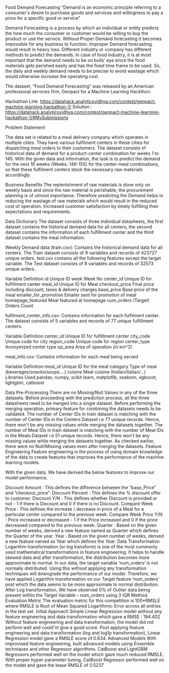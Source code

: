 

Food Demand Forecasting
“Demand is an economic principle referring to a consumer's desire to purchase goods and services and willingness to pay a price for a specific good or service”

Demand Forecasting is a process by which an individual or entity predicts the how much the consumer or customer would be willing to buy the product or use the service. Without Proper Demand forecasting it becomes impossible for any business to function. Improper Demand forecasting. would result in heavy loss. Different industry or company has different methods to predict the demands. In case of food industry, it is at most important that the demand needs to be on bulls’ eye since the food materials gets perished easily and has the fixed time frame to be used. So, the daily and weekly demand needs to be precise to avoid wastage which would otherwise increase the operating cost.

The dataset, “Food Demand Forecasting” was released by an American professional services firm, Genpact for a Machine Learning Hackthon.

Hackathon Link: https://datahack.analyticsvidhya.com/contest/genpact-machine-learning-hackathon-1/
Solution : https://datahack.analyticsvidhya.com/contest/genpact-machine-learning-hackathon-1/#MySubmissions

Problem Statement

The data set is related to a meal delivery company which operates in multiple cities. They have various fulfilment centers in these cities for dispatching meal orders to their customers.
The dataset consists of historical data of demand for a product-center combination for weeks 1 to 145.
With the given data and information, the task is to predict the demand for the next 10 weeks (Weeks: 146-155) for the center-meal combinations, so that these fulfilment centers stock the necessary raw materials accordingly.

Business Benefits
The replenishment of raw materials is done only on weekly basis and since the raw material is perishable, the procurement planning is of utmost importance.
Therefore predicting the Demand helps in reducing the wastage of raw materials which would result in the reduced cost of operation. Increased customer satisfaction by timely fulfilling their expectations and requirements.

Data Dictionary
The dataset consists of three individual datasheets, the first dataset contains the historical demand data for all centers, the second dataset contains the information of each fulfillment center and the third dataset contains the meal information.

Weekly Demand data (train.csv):
Contains the historical demand data for all centers. The Train dataset consists of 9 variables and records of 423727 unique orders. test.csv contains all the following features except the target variable. The Test dataset consists of 8 variables and records of 32573 unique orders.

Variable	Definition
id	Unique ID
week	Week No
center_id	Unique ID for fulfillment center
meal_id	Unique ID for Meal
checkout_price	Final price including discount, taxes & delivery charges
base_price	Base price of the meal
emailer_for_promotion	Emailer sent for promotion of meal
homepage_featured	Meal featured at homepage
num_orders	(Target) Orders Count

fulfilment_center_info.csv:
Contains information for each fulfilment center. The dataset consists of 5 variables and records of 77 unique fulfillment centers.

Variable	Definition
center_id	Unique ID for fulfillment center
city_code	Unique code for city
region_code	Unique code for region
center_type	Anonymized center type
op_area	Area of operation (in km^2)

meal_info.csv:
Contains information for each meal being served

Variable	Definition
meal_id	Unique ID for the meal
category	Type of meal (beverages/snacks/soups….)
cuisine	Meal cuisine (Indian/Italian/…)
Libraries Used
pandas, numpy, scikit learn, matplotlib, seaborn, xgboost, lightgbm, catboost

Data Pre-Processing
There are no Missing/Null Values in any of the three datasets.
Before proceeding with the prediction process, all the three datasheets need to be merged into a single dataset. Before performing the merging operation, primary feature for combining the datasets needs to be validated.
The number of Center IDs in train dataset is matching with the number of Center IDs in the Centers Dataset i.e 77 unique records. Hence, there won't be any missing values while merging the datasets together.
The number of Meal IDs in train dataset is matching with the number of Meal IDs in the Meals Dataset i.e 51 unique records. Hence, there won't be any missing values while merging the datasets together.
As checked earlier, there were no Null/Missing values even after merging the datasets.
Feature Engineering
Feature engineering is the process of using domain knowledge of the data to create features that improves the performance of the machine learning models.

With the given data, We have derived the below features to improve our model performance.

Discount Amount : This defines the difference between the “base_Price” and “checkout_price”.
Discount Percent : This defines the % discount offer to customer.
Discount Y/N : This defines whether Discount is provided or not - 1 if there is Discount and 0 if there is no Discount.
Compare Week Price : This defines the increase / decrease in price of a Meal for a particular center compared to the previous week.
Compare Week Price Y/N : Price increased or decreased - 1 if the Price increased and 0 if the price decreased compared to the previous week.
Quarter : Based on the given number of weeks, derived a new feature named as Quarter which defines the Quarter of the year.
Year : Based on the given number of weeks, derived a new feature named as Year which defines the Year.
Data Transformation
Logarithm transformation (or log transform) is one of the most commonly used mathematical transformations in feature engineering. It helps to handle skewed data and after transformation, the distribution becomes more approximate to normal.
In our data, the target variable ‘num_orders’ is not normally distributed. Using this without applying any transformation techniques will downgrade the performance of our model.
Therefore, we have applied Logarithm transformation on our Target feature ‘num_orders’ post which the data seems to be more approximate to normal distribution.
After Log transformation, We have observed 0% of Outlier data being present within the Target Variable – num_orders using 3 IQR Method.
Evaluation Metric
The evaluation metric for this competition is 100*RMSLE where RMSLE is Root of Mean Squared Logarithmic Error across all entries in the test set.
Initial Approach
Simple Linear Regression model without any feature engineering and data transformation which gave a RMSE : 194.402
Without feature engineering and data transformation, the model did not perform well and could'nt give a good score.
Post applying feature engineering and data transformation (log and log1p transformation), Linear Regression model gave a RMSLE score of 0.634.
Advanced Models
With improvised feature engineering, built advanced models using Ensemble techniques and other Regressor algorithms.
CatBoost and LightGBM Regressors performed well on the model which gave much reduced RMSLE.
With proper hyper-parameter tuning, CatBoost Regressor performed well on the model and gave the lease RMSLE of 0.5237
